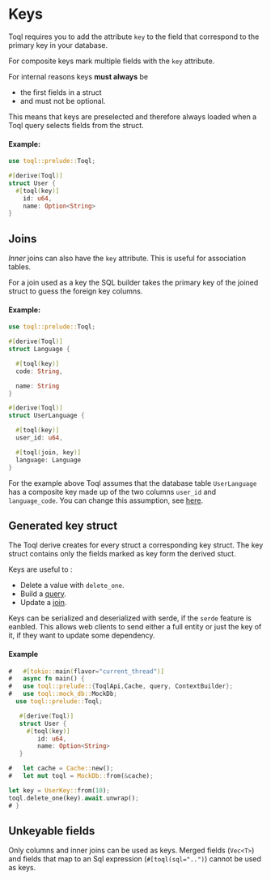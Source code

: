 # Keys
Toql requires you to add the attribute `key` to the field that correspond to the primary key in your database.

For composite keys mark multiple fields with the `key` attribute.

For internal reasons keys **must always** be 
- the first fields in a struct
- and must not be optional.

This means that keys are preselected and therefore always loaded 
when a Toql query selects fields from the struct.

#### Example:
```rust
use toql::prelude::Toql;

#[derive(Toql)]
struct User {
  #[toql(key)]
	id: u64,
	name: Option<String>
}
```


## Joins
*Inner* joins can also have the `key` attribute. This is useful for association tables.

For a join used as a key the SQL builder takes the primary key of the joined struct to guess the foreign key columns.

#### Example:
```rust
use toql::prelude::Toql;

#[derive(Toql)]
struct Language {

  #[toql(key)] 
  code: String,

  name: String
}

#[derive(Toql)]
struct UserLanguage {

  #[toql(key)] 
  user_id: u64,

  #[toql(join, key)]  
  language: Language 
}
```
For the example above Toql assumes that the database table `UserLanguage`  has a composite key made up of the two columns `user_id` and `language_code`. You can change this assumption, see [here](4-derive/4-joins.md).

## Generated key struct
The Toql derive creates for every struct a corresponding key struct. The key struct contains only the fields marked as key form the derived stuct.

Keys are useful to :
  - Delete a value with `delete_one`.
  - Build a [query](3-api/2-load.md). 
  - Update a [join](4-derive/4-joins.md).

Keys can be serialized and deserialized with serde, if the `serde` feature is eanbled.
This allows web clients to send either a full entity or just the key of it, 
if they want to update some dependency.




#### Example
```rust
#   #[tokio::main(flavor="current_thread")]
#   async fn main() {
#   use toql::prelude::{ToqlApi,Cache, query, ContextBuilder};
#   use toql::mock_db::MockDb;
  use toql::prelude::Toql;

   #[derive(Toql)]
   struct User {
     #[toql(key)]
	    id: u64,
	    name: Option<String>
   }

#   let cache = Cache::new();
#   let mut toql = MockDb::from(&cache);

let key = UserKey::from(10);
toql.delete_one(key).await.unwrap();
# }
```

## Unkeyable fields
Only columns and inner joins can be used as keys. Merged fields (`Vec<T>`) and fields that map to an Sql expression (`#[toql(sql="..")`) cannot be used as keys.
